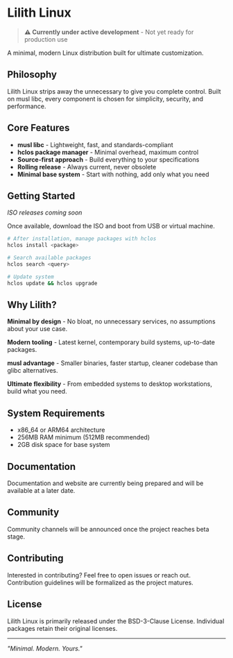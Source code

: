 # Lilith Linux

> **⚠️ Currently under active development** - Not yet ready for production use

A minimal, modern Linux distribution built for ultimate customization.

## Philosophy

Lilith Linux strips away the unnecessary to give you complete control. Built on musl libc, every component is chosen for simplicity, security, and performance.

## Core Features

- **musl libc** - Lightweight, fast, and standards-compliant
- **hclos package manager** - Minimal overhead, maximum control
- **Source-first approach** - Build everything to your specifications
- **Rolling release** - Always current, never obsolete
- **Minimal base system** - Start with nothing, add only what you need

## Getting Started

*ISO releases coming soon*

Once available, download the ISO and boot from USB or virtual machine.

```bash
# After installation, manage packages with hclos
hclos install <package>

# Search available packages
hclos search <query>

# Update system
hclos update && hclos upgrade
```

## Why Lilith?

**Minimal by design** - No bloat, no unnecessary services, no assumptions about your use case.

**Modern tooling** - Latest kernel, contemporary build systems, up-to-date packages.

**musl advantage** - Smaller binaries, faster startup, cleaner codebase than glibc alternatives.

**Ultimate flexibility** - From embedded systems to desktop workstations, build what you need.

## System Requirements

- x86_64 or ARM64 architecture
- 256MB RAM minimum (512MB recommended)
- 2GB disk space for base system

## Documentation

Documentation and website are currently being prepared and will be available at a later date.

## Community

Community channels will be announced once the project reaches beta stage.

## Contributing

Interested in contributing? Feel free to open issues or reach out. Contribution guidelines will be formalized as the project matures.

## License

Lilith Linux is primarily released under the BSD-3-Clause License. Individual packages retain their original licenses.

---

*"Minimal. Modern. Yours."*
